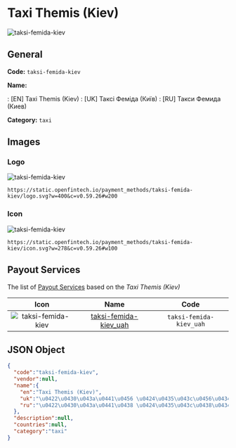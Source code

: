 
# Taxi Themis (Kiev) 
![taksi-femida-kiev](https://static.openfintech.io/payment_methods/taksi-femida-kiev/logo.svg?w=400&c=v0.59.26#w200)  

## General 
**Code:** `taksi-femida-kiev` 
 
**Name:** 
 
:	[EN] Taxi Themis (Kiev) 
:	[UK] Таксі Феміда (Київ) 
:	[RU] Такси Фемида (Киев) 
 
**Category:** `taxi` 
 

## Images 

### Logo 
![taksi-femida-kiev](https://static.openfintech.io/payment_methods/taksi-femida-kiev/logo.svg?w=400&c=v0.59.26#w200)  

```
https://static.openfintech.io/payment_methods/taksi-femida-kiev/logo.svg?w=400&c=v0.59.26#w200
```  

### Icon 
![taksi-femida-kiev](https://static.openfintech.io/payment_methods/taksi-femida-kiev/icon.svg?w=278&c=v0.59.26#w100)  

```
https://static.openfintech.io/payment_methods/taksi-femida-kiev/icon.svg?w=278&c=v0.59.26#w100
```  

## Payout Services 
 
The list of [Payout Services](/payout-services/) based on the _Taxi Themis (Kiev)_ 

|Icon|Name|Code| 
|:---:|:---:|:---:| 
|![taksi-femida-kiev](https://static.openfintech.io/payout_methods/taksi-femida-kiev/icon.png?w=278&c=v0.59.26#w40) |[taksi-femida-kiev_uah](/payout-services/taksi-femida-kiev_uah/)|`taksi-femida-kiev_uah`| 
 

## JSON Object 

```json
{
  "code":"taksi-femida-kiev",
  "vendor":null,
  "name":{
    "en":"Taxi Themis (Kiev)",
    "uk":"\u0422\u0430\u043a\u0441\u0456 \u0424\u0435\u043c\u0456\u0434\u0430 (\u041a\u0438\u0457\u0432)",
    "ru":"\u0422\u0430\u043a\u0441\u0438 \u0424\u0435\u043c\u0438\u0434\u0430 (\u041a\u0438\u0435\u0432)"
  },
  "description":null,
  "countries":null,
  "category":"taxi"
}
```  
